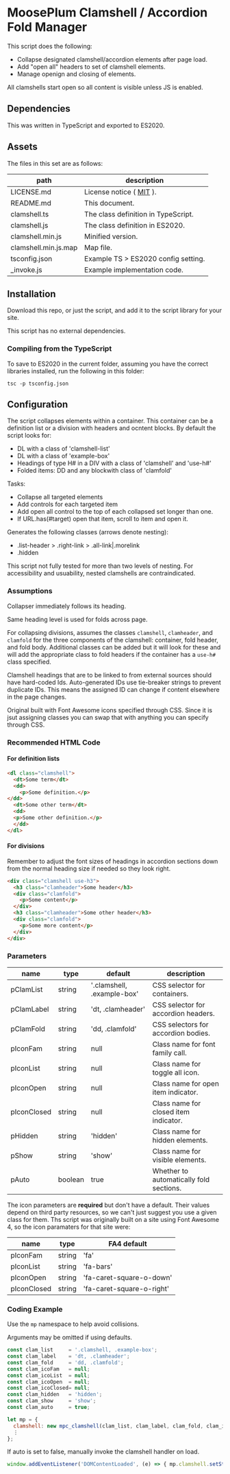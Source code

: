# MoosePlum Clamshell / Accordion Fold Manager

This script does the following:

- Collapse designated clamshell/accordion elements after page load.
- Add "open all" headers to set of clamshell elements.
- Manage openign and closing of elements.

All clamshells start open so all content is visible unless JS is enabled.

## Dependencies

This was written in TypeScript and exported to ES2020.

## Assets

The files in this set are as follows:

| path                 | description                                        |
| -------------------- | -------------------------------------------------- |
| LICENSE.md           | License notice ( [MIT](https://mit-license.org) ). |
| README.md            | This document.                                     |
| clamshell.ts         | The class definition in TypeScript.                |
| clamshell.js         | The class definition in ES2020.                    |
| clamshell.min.js     | Minified version.                                  |
| clamshell.min.js.map | Map file.                                          |
| tsconfig.json        | Example TS > ES2020 config setting.                |
| _invoke.js           | Example implementation code.                       |

## Installation

Download this repo, or just the script, and add it to the script library for your site.

This script has no external dependencies.

### Compiling from the TypeScript

To save to ES2020 in the current folder, assuming you have the correct libraries installed, run the following in this folder:

`tsc -p tsconfig.json`

## Configuration

The script collapses elements within a container. This container can be a definition list or a division with headers and ocntent blocks. By default the script looks for:

- DL with a class of 'clamshell-list'
- DL with a class of 'example-box'
- Headings of type H# in a DIV with a class of 'clamshell' and 'use-h#'
- Folded items: DD and any blockwith class of 'clamfold'

Tasks:

- Collapse all targeted elements
- Add controls for each targeted item
- Add open all control to the top of each collapsed set longer than one.
- If URL.has(#target) open that item, scroll to item and open it.

Generates the following classes (arrows denote nesting):

- .list-header > .right-link > .all-link|.morelink
- .hidden

This script not fully tested for more than two levels of nesting. For accessibility and usuability, nested clamshells are contraindicated.

### Assumptions

Collapser immediately follows its heading.

Same heading level is used for folds across page.

For collapsing divisions, assumes the classes `clamshell`, `clamheader`, and `clamfold` for the three components of the clamshell: container, fold header, and fold body. Additional classes can be added but it will look for these and will add the appropriate class to fold headers if the container has a `use-h#` class specified.

Clamshell headings that are to be linked to from external sources should have hard-coded Ids. Auto-generated IDs use tie-breaker strings to prevent duplicate IDs. This means the assigned ID can change if content elsewhere in the page changes.

Original built with Font Awesome icons specified through CSS. Since it is jsut assigning classes you can swap that with anything you can specify through CSS.

### Recommended HTML Code

#### For definition lists

```html
<dl class="clamshell">
  <dt>Some term</dt>
  <dd>
    <p>Some definition.</p>
</dd>
  <dt>Some other term</dt>
  <dd>
  <p>Some other definition.</p>
  </dd>
</dl>
```

#### For divisions

Remember to adjust the font sizes of headings in accordion sections down from the normal heading size if needed so they look right.

```html
<div class="clamshell use-h3">
  <h3 class="clamheader">Some header</h3>
  <div class="clamfold">
    <p>Some content</p>
  </div>
  <h3 class="clamheader">Some other header</h3>
  <div class="clamfold">
    <p>Some more content</p>
  </div>
</div>
```

### Parameters

| name        | type    | default                    | description                             |
| ----------- | ------- | -------------------------- | --------------------------------------- |
| pClamList   | string  | '.clamshell, .example-box' | CSS selector for containers.            |
| pClamLabel  | string  | 'dt, .clamheader'          | CSS selector for accordion headers.     |
| pClamFold   | string  | 'dd, .clamfold'            | CSS selectors for accordion bodies.     |
| pIconFam    | string  | null                       | Class name for font family call.        |
| pIconList   | string  | null                       | Class name for toggle all icon.         |
| pIconOpen   | string  | null                       | Class name for open item indicator.     |
| pIconClosed | string  | null                       | Class name for closed item indicator.   |
| pHidden     | string  | 'hidden'                   | Class name for hidden elements.         |
| pShow       | string  | 'show'                     | Class name for visible elements.        |
| pAuto       | boolean | true                       | Whether to automatically fold sections. |

The icon parameters are **required** but don't have a default. Their values depend on third party resources, so we can't just suggest you use a given class for them. Ths script was originally built on a site using Font Awesome 4, so the icon paramaters for that site were:

| name        | type   | FA4 default               |
| ----------- | ------ | ------------------------- |
| pIconFam    | string | 'fa'                      |
| pIconList   | string | 'fa-bars'                 |
| pIconOpen   | string | 'fa-caret-square-o-down'  |
| pIconClosed | string | 'fa-caret-square-o-right' |

### Coding Example

Use the `mp` namespace to help avoid collisions.

Arguments may be omitted if using defaults.

```js
const clam_list     = '.clamshell, .example-box';
const clam_label    = 'dt, .clamheader';
const clam_fold     = 'dd, .clamfold';
const clam_icoFam   = null;
const clam_icoList  = null;
const clam_icoOpen  = null;
const clam_icoClosed= null;
const clam_hidden   = 'hidden';
const clam_show     = 'show';
const clam_auto     = true;

let mp = {
  clamshell: new mpc_clamshell(clam_list, clam_label, clam_fold, clam_icoFam, clam_icoList, clam_icoOpen, clam_icoClosed, clam_hidden, clam_show, clam_auto),
  ⋮
};
```

If auto is set to false, manually invoke the clamshell handler on load.

```js
window.addEventListener('DOMContentLoaded', (e) => { mp.clamshell.setState(); });
```
